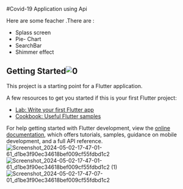 #Covid-19 Application using Api 

Here are some feacher .There are : 
 * Splass screen
 * Pie- Chart
 * SearchBar
 * Shimmer effect

## Getting Started![0](https://github.com/ARAFAT2000/covidapplication/assets/99494874/07987a7c-1ab8-49e7-9485-a4eca117bfc1)


This project is a starting point for a Flutter application.

A few resources to get you started if this is your first Flutter project:

- [Lab: Write your first Flutter app](https://docs.flutter.dev/get-started/codelab)
- [Cookbook: Useful Flutter samples](https://docs.flutter.dev/cookbook)

For help getting started with Flutter development, view the
[online documentation](https://docs.flutter.dev/), which offers tutorials,
samples, guidance on mobile development, and a full API reference.![Screenshot_2024-05-02-17-47-01-61_d1be3f90ec34618bef009cf55fdbd1c2](https://github.com/ARAFAT2000/covidapplication/assets/99494874/c0eb4b2a-e823-40b9-99cd-826aba704fa6)
![Screenshot_2024-05-02-17-47-01-61_d1be3f90ec34618bef009cf55fdbd1c2 (1)](https://github.com/ARAFAT2000/covidapplication/assets/99494874/6a10af38-f31b-4df1-b64f-1b520f22859f)
![Screenshot_2024-05-02-17-47-07-01_d1be3f90ec34618bef009cf55fdbd1c2](https://github.com/ARAFAT2000/covidapplication/assets/99494874/ed9db30d-2109-4de0-b861-325d852479bc)

